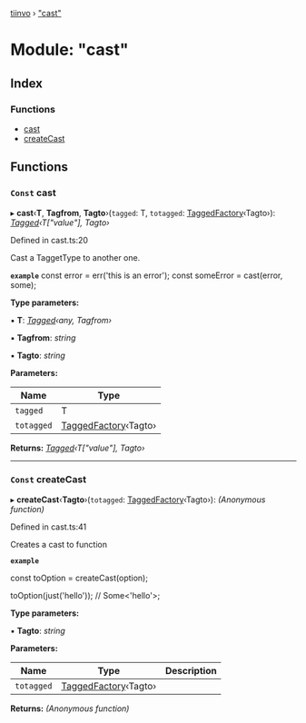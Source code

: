 [tiinvo](../README.md) › ["cast"](_cast_.md)

# Module: "cast"

## Index

### Functions

* [cast](_cast_.md#const-cast)
* [createCast](_cast_.md#const-createcast)

## Functions

### `Const` cast

▸ **cast**‹**T**, **Tagfrom**, **Tagto**›(`tagged`: T, `totagged`: [TaggedFactory](_tagged_type_.md#taggedfactory)‹Tagto›): *[Tagged](_tagged_type_.md#tagged)‹T["value"], Tagto›*

Defined in cast.ts:20

Cast a TaggetType to another one.

**`example`** 
const error = err('this is an error');
const someError = cast(error, some);

**Type parameters:**

▪ **T**: *[Tagged](_tagged_type_.md#tagged)‹any, Tagfrom›*

▪ **Tagfrom**: *string*

▪ **Tagto**: *string*

**Parameters:**

Name | Type |
------ | ------ |
`tagged` | T |
`totagged` | [TaggedFactory](_tagged_type_.md#taggedfactory)‹Tagto› |

**Returns:** *[Tagged](_tagged_type_.md#tagged)‹T["value"], Tagto›*

___

### `Const` createCast

▸ **createCast**‹**Tagto**›(`totagged`: [TaggedFactory](_tagged_type_.md#taggedfactory)‹Tagto›): *(Anonymous function)*

Defined in cast.ts:41

Creates a cast to function

**`example`** 

const toOption = createCast(option);

toOption(just('hello')); // Some<'hello'>;

**Type parameters:**

▪ **Tagto**: *string*

**Parameters:**

Name | Type | Description |
------ | ------ | ------ |
`totagged` | [TaggedFactory](_tagged_type_.md#taggedfactory)‹Tagto› |   |

**Returns:** *(Anonymous function)*
